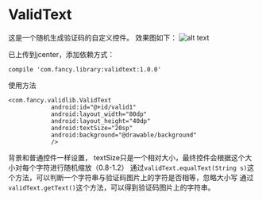 # ValidText
这是一个随机生成验证码的自定义控件。
效果图如下：
![alt text](https://github.com/sunflowerseat/ValidText/blob/master/preview/validActivity.png "Title")

已上传到jcenter，添加依赖方式：

`compile 'com.fancy.library:validtext:1.0.0'`

使用方法
```
<com.fancy.validlib.ValidText
            android:id="@+id/valid1"
            android:layout_width="80dp"
            android:layout_height="40dp"
            android:textSize="20sp"
            android:background="@drawable/background"
            />
```
背景和普通控件一样设置，
textSize只是一个相对大小，最终控件会根据这个大小对每个字符进行随机缩放（0.8-1.2）
通过`validText.equalText(String s)`这个方法，可以判断一个字符串与验证码图片上的字符是否相等，忽略大小写
通过`validText.getText()`这个方法，可以得到验证码图片上的字符串。